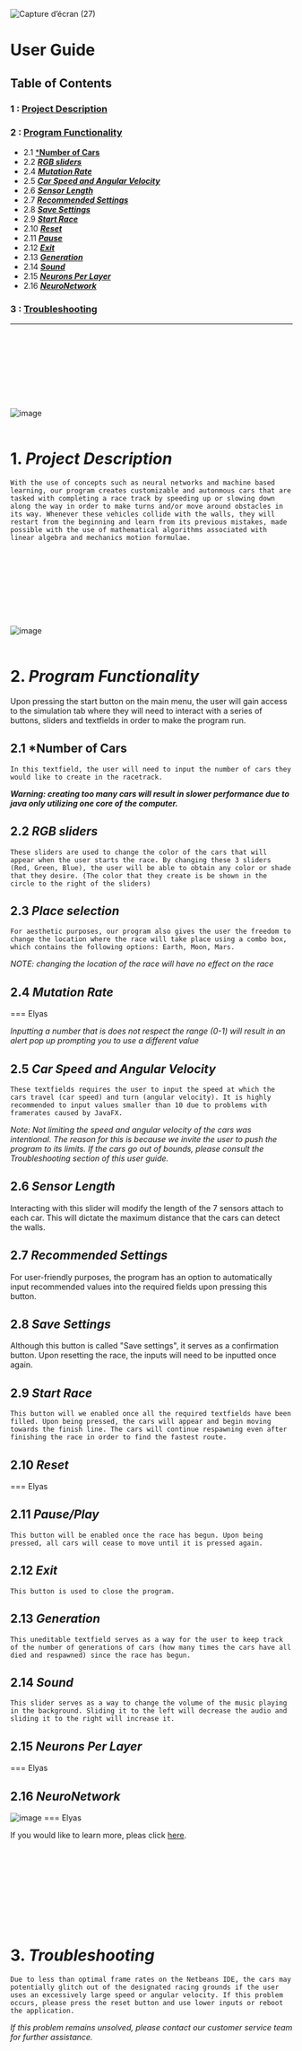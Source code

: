 ![Capture d’écran (27)](https://github.com/youssefjango/SelfDrivingCar_AI_Project_Prog3/assets/76130774/73d24b47-7307-49f3-8751-4380a45d43d7)
# User Guide


## Table of Contents
### 1  : [Project Description](#1-project-description)

### 2 : [Program Functionality](#2-program-functionality)
- 2.1 [***Number of Cars**](#21-number-of-cars)
- 2.2 [***RGB sliders***](#22-rgb-sliders)
- 2.4 [***Mutation Rate***](#24-mutation-rate)
- 2.5 [***Car Speed and Angular Velocity***](#25-car-speed-and-angular-velocity)
- 2.6 [***Sensor Length***](#26-sensor-length)
- 2.7 [***Recommended Settings***](#27-recommended-settings)
- 2.8 [***Save Settings***](#28-save-settings)
- 2.9 [***Start Race***](#29-start-race)
- 2.10 [***Reset***](#210-reset)
- 2.11 [***Pause***](#211-pauseplay)
- 2.12 [***Exit***](#212-exit)
- 2.13 [***Generation***](#213-generation)
- 2.14 [***Sound***](#214-sound)
- 2.15 [***Neurons Per Layer***](#215-neurons-per-layer)
- 2.16 [***NeuroNetwork***](#216-neuronetwork)
### 3 : [Troubleshooting](#3-troubleshooting)
---
<br/><br/><br/><br/><br/><br/><br/><br/>
![image](https://github.com/youssefjango/SelfDrivingCar_AI_Project_Prog3/assets/76130774/76ab5701-0e81-4280-b5ee-487c63973f4d)
<br/><br/>
# 1. ***Project Description***
    With the use of concepts such as neural networks and machine based learning, our program creates customizable and autonmous cars that are tasked with completing a race track by speeding up or slowing down along the way in order to make turns and/or move around obstacles in its way. Whenever these vehicles collide with the walls, they will restart from the beginning and learn from its previous mistakes, made possible with the use of mathematical algorithms associated with linear algebra and mechanics motion formulae. 


<br/><br/><br/><br/><br/><br/><br/><br/>
![image](https://github.com/youssefjango/SelfDrivingCar_AI_Project_Prog3/assets/76130774/3e8b9452-96c5-423b-91d4-dc0efed5f14f)
<br/><br/>
# 2. ***Program Functionality***
Upon pressing the start button on the main menu, the user will gain access to the simulation tab where they will need to interact with a series of buttons, sliders and textfields in order to make the program run.

## 2.1 ***Number of Cars**
    In this textfield, the user will need to input the number of cars they would like to create in the racetrack. 

***Warning: creating too many cars will result in slower performance due to java only utilizing one core of the computer.***

## 2.2 ***RGB sliders***
    These sliders are used to change the color of the cars that will appear when the user starts the race. By changing these 3 sliders (Red, Green, Blue), the user will be able to obtain any color or shade that they desire. (The color that they create is be shown in the circle to the right of the sliders)

## 2.3 ***Place selection***
    For aesthetic purposes, our program also gives the user the freedom to change the location where the race will take place using a combo box, which contains the following options: Earth, Moon, Mars.

*NOTE: changing the location of the race will have no effect on the race*

## 2.4 ***Mutation Rate***
   === Elyas

*Inputting a number that is does not respect the range (0-1) will result in an alert pop up prompting you to use a different value*

## 2.5 ***Car Speed and Angular Velocity***
    These textfields requires the user to input the speed at which the cars travel (car speed) and turn (angular velocity). It is highly recommended to input values smaller than 10 due to problems with framerates caused by JavaFX.

*Note: Not limiting the speed and angular velocity of the cars was intentional. The reason for this is because we invite the user to push the program to its limits. If the cars go out of bounds, please consult the Troubleshooting section of this user guide.*

## 2.6 ***Sensor Length***
Interacting with this slider will modify the length of the 7 sensors attach to each car. This will dictate the maximum distance that the cars can detect the walls.

## 2.7 ***Recommended Settings***
For user-friendly purposes, the program has an option to automatically input recommended values into the required fields upon pressing this button.

## 2.8 ***Save Settings***
Although this button is called "Save settings", it serves as a confirmation button. Upon resetting the race, the inputs will need to be inputted once again.

## 2.9 ***Start Race***
    This button will we enabled once all the required textfields have been filled. Upon being pressed, the cars will appear and begin moving towards the finish line. The cars will continue respawning even after finishing the race in order to find the fastest route.

## 2.10 ***Reset***
=== Elyas

## 2.11 ***Pause/Play***
    This button will be enabled once the race has begun. Upon being pressed, all cars will cease to move until it is pressed again.

## 2.12 ***Exit***
    This button is used to close the program.

## 2.13 ***Generation***
    This uneditable textfield serves as a way for the user to keep track of the number of generations of cars (how many times the cars have all died and respawned) since the race has begun.

## 2.14  ***Sound***
    This slider serves as a way to change the volume of the music playing in the background. Sliding it to the left will decrease the audio and sliding it to the right will increase it.

## 2.15 ***Neurons Per Layer***
=== Elyas

## 2.16 ***NeuroNetwork***
![image](https://miro.medium.com/v2/resize:fit:720/format:webp/1*3fA77_mLNiJTSgZFhYnU0Q.png)
=== Elyas

If you would like to learn more, pleas click [here](https://www.ibm.com/topics/neural-networks).

<br/><br/><br/><br/><br/><br/><br/><br/>
# 3. ***Troubleshooting***
    Due to less than optimal frame rates on the Netbeans IDE, the cars may potentially glitch out of the designated racing grounds if the user uses an excessively large speed or angular velocity. If this problem occurs, please press the reset button and use lower inputs or reboot the application. 
*If this problem remains unsolved, please contact our customer service team for further assistance.*
